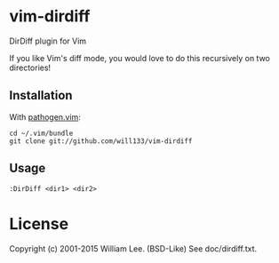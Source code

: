 # vim-dirdiff

DirDiff plugin for Vim

If you like Vim's diff mode, you would love to do this recursively on two
directories!

## Installation

With [pathogen.vim](https://github.com/tpope/vim-pathogen):

    cd ~/.vim/bundle
    git clone git://github.com/will133/vim-dirdiff

## Usage

    :DirDiff <dir1> <dir2>

# License

Copyright (c) 2001-2015 William Lee. (BSD-Like)  See doc/dirdiff.txt.
